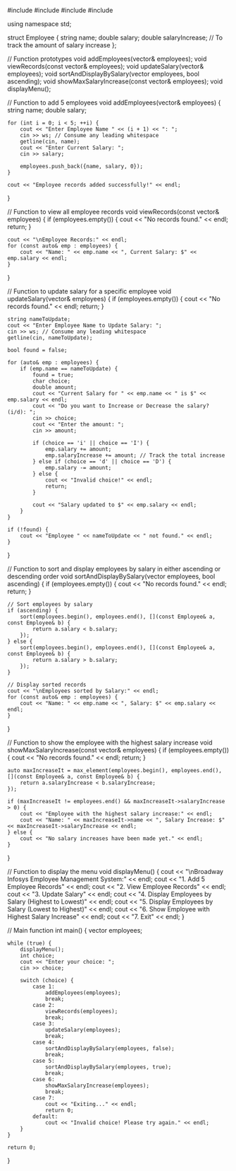 #include <iostream>
#include <string>
#include <vector>
#include <algorithm>

using namespace std;

struct Employee {
    string name;
    double salary;
    double salaryIncrease; // To track the amount of salary increase
};

// Function prototypes
void addEmployees(vector<Employee>& employees);
void viewRecords(const vector<Employee>& employees);
void updateSalary(vector<Employee>& employees);
void sortAndDisplayBySalary(vector<Employee> employees, bool ascending);
void showMaxSalaryIncrease(const vector<Employee>& employees);
void displayMenu();

// Function to add 5 employees
void addEmployees(vector<Employee>& employees) {
    string name;
    double salary;

    for (int i = 0; i < 5; ++i) {
        cout << "Enter Employee Name " << (i + 1) << ": ";
        cin >> ws; // Consume any leading whitespace
        getline(cin, name);
        cout << "Enter Current Salary: ";
        cin >> salary;

        employees.push_back({name, salary, 0});
    }

    cout << "Employee records added successfully!" << endl;
}

// Function to view all employee records
void viewRecords(const vector<Employee>& employees) {
    if (employees.empty()) {
        cout << "No records found." << endl;
        return;
    }

    cout << "\nEmployee Records:" << endl;
    for (const auto& emp : employees) {
        cout << "Name: " << emp.name << ", Current Salary: $" << emp.salary << endl;
    }
}

// Function to update salary for a specific employee
void updateSalary(vector<Employee>& employees) {
    if (employees.empty()) {
        cout << "No records found." << endl;
        return;
    }

    string nameToUpdate;
    cout << "Enter Employee Name to Update Salary: ";
    cin >> ws; // Consume any leading whitespace
    getline(cin, nameToUpdate);

    bool found = false;

    for (auto& emp : employees) {
        if (emp.name == nameToUpdate) {
            found = true;
            char choice;
            double amount;
            cout << "Current Salary for " << emp.name << " is $" << emp.salary << endl;
            cout << "Do you want to Increase or Decrease the salary? (i/d): ";
            cin >> choice;
            cout << "Enter the amount: ";
            cin >> amount;

            if (choice == 'i' || choice == 'I') {
                emp.salary += amount;
                emp.salaryIncrease += amount; // Track the total increase
            } else if (choice == 'd' || choice == 'D') {
                emp.salary -= amount;
            } else {
                cout << "Invalid choice!" << endl;
                return;
            }

            cout << "Salary updated to $" << emp.salary << endl;
        }
    }

    if (!found) {
        cout << "Employee " << nameToUpdate << " not found." << endl;
    }
}

// Function to sort and display employees by salary in either ascending or descending order
void sortAndDisplayBySalary(vector<Employee> employees, bool ascending) {
    if (employees.empty()) {
        cout << "No records found." << endl;
        return;
    }

    // Sort employees by salary
    if (ascending) {
        sort(employees.begin(), employees.end(), [](const Employee& a, const Employee& b) {
            return a.salary < b.salary;
        });
    } else {
        sort(employees.begin(), employees.end(), [](const Employee& a, const Employee& b) {
            return a.salary > b.salary;
        });
    }

    // Display sorted records
    cout << "\nEmployees sorted by Salary:" << endl;
    for (const auto& emp : employees) {
        cout << "Name: " << emp.name << ", Salary: $" << emp.salary << endl;
    }
}

// Function to show the employee with the highest salary increase
void showMaxSalaryIncrease(const vector<Employee>& employees) {
    if (employees.empty()) {
        cout << "No records found." << endl;
        return;
    }

    auto maxIncreaseIt = max_element(employees.begin(), employees.end(), [](const Employee& a, const Employee& b) {
        return a.salaryIncrease < b.salaryIncrease;
    });

    if (maxIncreaseIt != employees.end() && maxIncreaseIt->salaryIncrease > 0) {
        cout << "Employee with the highest salary increase:" << endl;
        cout << "Name: " << maxIncreaseIt->name << ", Salary Increase: $" << maxIncreaseIt->salaryIncrease << endl;
    } else {
        cout << "No salary increases have been made yet." << endl;
    }
}

// Function to display the menu
void displayMenu() {
    cout << "\nBroadway Infosys Employee Management System:" << endl;
    cout << "1. Add 5 Employee Records" << endl;
    cout << "2. View Employee Records" << endl;
    cout << "3. Update Salary" << endl;
    cout << "4. Display Employees by Salary (Highest to Lowest)" << endl;
    cout << "5. Display Employees by Salary (Lowest to Highest)" << endl;
    cout << "6. Show Employee with Highest Salary Increase" << endl;
    cout << "7. Exit" << endl;
}

// Main function
int main() {
    vector<Employee> employees;

    while (true) {
        displayMenu();
        int choice;
        cout << "Enter your choice: ";
        cin >> choice;

        switch (choice) {
            case 1:
                addEmployees(employees);
                break;
            case 2:
                viewRecords(employees);
                break;
            case 3:
                updateSalary(employees);
                break;
            case 4:
                sortAndDisplayBySalary(employees, false);
                break;
            case 5:
                sortAndDisplayBySalary(employees, true);
                break;
            case 6:
                showMaxSalaryIncrease(employees);
                break;
            case 7:
                cout << "Exiting..." << endl;
                return 0;
            default:
                cout << "Invalid choice! Please try again." << endl;
        }
    }

    return 0;
}

